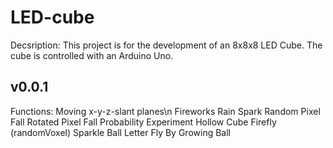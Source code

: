 # LED-cube
Decsription: This project is for the development of an 8x8x8 LED Cube. The cube is controlled with an Arduino Uno.

v0.0.1
--------
Functions:
  Moving x-y-z-slant planes\n
  Fireworks
  Rain
  Spark
  Random Pixel Fall
  Rotated Pixel Fall
  Probability Experiment
  Hollow Cube
  Firefly (randomVoxel)
  Sparkle
  Ball
  Letter Fly By
  Growing Ball

